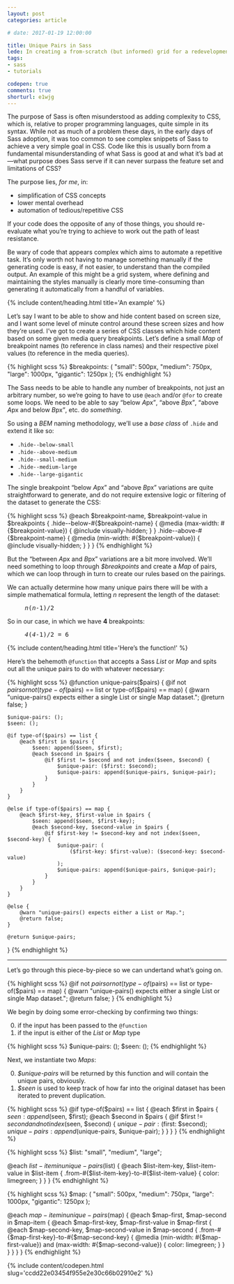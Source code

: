 ```yaml
---
layout: post
categories: article

# date: 2017-01-19 12:00:00

title: Unique Pairs in Sass
lede: In creating a from-scratch (but informed) grid for a redevelopment project at work, I was using Sass to loop through various bits of data to generate a bunch of repetitive CSS, but I realised I had no clean way of generating a list of unique pairs of items from a given dataset, so I set out to find out how.
tags:
- sass
- tutorials

codepen: true
comments: true
shorturl: e1wjg
---
```



The purpose of Sass is often misunderstood as adding complexity to CSS, which is, relative to proper programming languages, quite simple in its syntax. While not as much of a problem these days, in the early days of Sass adoption, it was too common to see complex snippets of Sass to achieve a very simple goal in CSS. Code like this is usually born from a fundamental misunderstanding of what Sass is good at and what it’s bad at—what purpose does Sass serve if it can never surpass the feature set and limitations of CSS?

The purpose lies, *for me*, in:

- simplification of CSS concepts
- lower mental overhead
- automation of tedious/repetitive CSS

If your code does the opposite of any of those things, you should re-evaluate what you’re trying to achieve to work out the path of least resistance.

Be wary of code that appears complex which aims to automate a repetitive task. It’s only worth not having to manage something manually if the generating code is easy, if not easier, to understand than the compiled output. An example of this might be a grid system, where defining and maintaining the styles manually is clearly more time-consuming than generating it automatically from a handful of variables.


{% include content/heading.html title='An example' %}

Let’s say I want to be able to show and hide content based on screen size, and I want some level of minute control around these screen sizes and how they’re used. I’ve got to create a series of CSS classes which hide content based on some given media query breakpoints. Let’s define a small *Map* of breakpoint names (to reference in class names) and their respective pixel values (to reference in the media queries).

{% highlight scss %}
$breakpoints: (
    "small":     500px,
    "medium":    750px,
    "large":    1000px,
    "gigantic": 1250px
);
{% endhighlight %}

The Sass needs to be able to handle any number of breakpoints, not just an arbitrary number, so we’re going to have to use `@each` and/or `@for` to create some loops. We need to be able to say <q>below <var>A</var>px</q>, <q>above <var>B</var>px</q>, <q>above <var>A</var>px and below <var>B</var>px</q>, etc. do *something*.

So using a *BEM* naming methodology, we’ll use a *base class* of `.hide` and extend it like so:

- `.hide--below-small`
- `.hide--above-medium`
- `.hide--small-medium`
- `.hide--medium-large`
- `.hide--large-gigantic`

The single breakpoint <q>below <var>A</var>px</q> and <q>above <var>B</var>px</q> variations are quite straightforward to generate, and do not require extensive logic or filtering of the dataset to generate the CSS:

{% highlight scss %}
@each $breakpoint-name, $breakpoint-value in $breakpoints {
    .hide--below-#{$breakpoint-name} {
        @media (max-width: #{$breakpoint-value}) {
            @include visually-hidden;
        }
    }
    .hide--above-#{$breakpoint-name} {
        @media (min-width: #{$breakpoint-value}) {
            @include visually-hidden;
        }
    }
}
{% endhighlight %}

But the <q>between <var>A</var>px and <var>B</var>px</q> variations are a bit more involved. We’ll need something to loop through <var>$breakpoints</var> and create a *Map* of pairs, which we can loop through in turn to create our rules based on the pairings.

We can actually determine how many unique pairs there will be with a simple mathematical formula, letting <var>n</var> represent the length of the dataset:

<figure>
    <samp class="beta"><var>n</var>(<var>n</var>-1)/2</samp>
</figure>

So in our case, in which we have **4** breakpoints:

<figure>
    <samp class="beta"><var>4</var>(<var>4</var>-1)/2 = 6</samp>
</figure>


{% include content/heading.html title='Here’s the function!' %}

Here’s the behemoth `@function` that accepts a Sass *List* or *Map* and spits out all the unique pairs to do with whatever necessary:

{% highlight scss %}
@function unique-pairs($pairs) {
    @if not $pairs or not (type-of($pairs) == list or type-of($pairs) == map) {
        @warn "unique-pairs() expects either a single List or single Map dataset.";
        @return false;
    }

    $unique-pairs: ();
    $seen: ();

    @if type-of($pairs) == list {
        @each $first in $pairs {
            $seen: append($seen, $first);
            @each $second in $pairs {
                @if $first != $second and not index($seen, $second) {
                    $unique-pair: ($first: $second);
                    $unique-pairs: append($unique-pairs, $unique-pair);
                }
            }
        }
    }

    @else if type-of($pairs) == map {
        @each $first-key, $first-value in $pairs {
            $seen: append($seen, $first-key);
            @each $second-key, $second-value in $pairs {
                @if $first-key != $second-key and not index($seen, $second-key) {
                    $unique-pair: (
                        ($first-key: $first-value): ($second-key: $second-value)
                    );
                    $unique-pairs: append($unique-pairs, $unique-pair);
                }
            }
        }
    }

    @else {
        @warn "unique-pairs() expects either a List or Map.";
        @return false;
    }

    @return $unique-pairs;
}
{% endhighlight %}


--------


Let’s go through this piece-by-piece so we can undertand what’s going on.

{% highlight scss %}
@if not $pairs or not (type-of($pairs) == list or type-of($pairs) == map) {
    @warn "unique-pairs() expects either a single List or single Map dataset.";
    @return false;
}
{% endhighlight %}

We begin by doing some error-checking by confirming two things:

0. if the input has been passed to the `@function`
0. if the input is either of the *List* or *Map* type

{% highlight scss %}
$unique-pairs: ();
$seen: ();
{% endhighlight %}

Next, we instantiate two *Maps*:

0. <var>$unique-pairs</var> will be returned by this function and will contain the unique pairs, obviously.
0. <var>$seen</var> is used to keep track of how far into the original dataset has been iterated to prevent duplication.

{% highlight scss %}
@if type-of($pairs) == list {
    @each $first in $pairs {
        $seen: append($seen, $first);
        @each $second in $pairs {
            @if $first != $second and not index($seen, $second) {
                $unique-pair: ($first: $second);
                $unique-pairs: append($unique-pairs, $unique-pair);
            }
        }
    }
}
{% endhighlight %}





{% highlight scss %}
$list:
    "small",
    "medium",
    "large";

@each $list-item in unique-pairs($list) {
    @each $list-item-key, $list-item-value in $list-item {
        .from-#{$list-item-key}-to-#{$list-item-value} {
            color: limegreen;
        }
    }
}
{% endhighlight %}


{% highlight scss %}
$map: (
    "small":     500px,
    "medium":    750px,
    "large":    1000px,
    "gigantic": 1250px
);

@each $map-item in unique-pairs($map) {
    @each $map-first, $map-second in $map-item {
        @each $map-first-key, $map-first-value in $map-first {
            @each $map-second-key, $map-second-value in $map-second {
                .from-#{$map-first-key}-to-#{$map-second-key} {
                    @media (min-width: #{$map-first-value}) and (max-width: #{$map-second-value}) {
                        color: limegreen;
                    }
                }
            }
        }
    }
}
{% endhighlight %}


{% include content/codepen.html slug='ccdd22e03454f955e2e30c66b02910e2' %}
